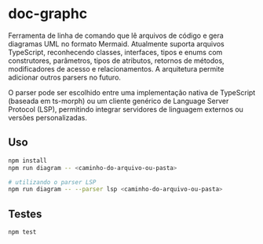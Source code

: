 # doc-graphc

Ferramenta de linha de comando que lê arquivos de código e gera diagramas UML no formato Mermaid. Atualmente suporta arquivos TypeScript, reconhecendo classes, interfaces, tipos e enums com construtores, parâmetros, tipos de atributos, retornos de métodos, modificadores de acesso e relacionamentos. A arquitetura permite adicionar outros parsers no futuro.

O parser pode ser escolhido entre uma implementação nativa de TypeScript (baseada em ts-morph) ou um cliente genérico de Language Server Protocol (LSP), permitindo integrar servidores de linguagem externos ou versões personalizadas.

## Uso

```bash
npm install
npm run diagram -- <caminho-do-arquivo-ou-pasta>

# utilizando o parser LSP
npm run diagram -- --parser lsp <caminho-do-arquivo-ou-pasta>
```

## Testes

```bash
npm test
```
